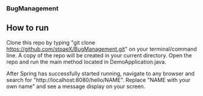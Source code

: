 ### BugManagement

## How to run
Clone this repo by typing "git clone https://github.com/stpaeX/BugManagement.git" on your terminal/command line.
A copy of the repo will be created in your current directory. Open the repo and run the main method located in DemoApplication.java.

After Spring has successfully started running, navigate to any browser and 
search for "http://localhost:8080/hello/NAME". Replace "NAME with your own name" and see a message display on your screen.
